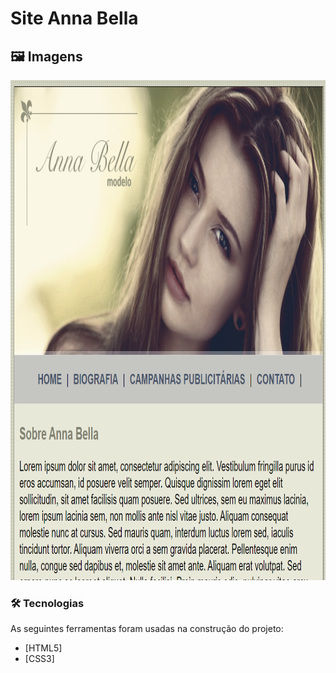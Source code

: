 # Site Anna Bella

## 🖼️ Imagens

 <div>
    <img alt="print1" title="#Print 1" src="./imagens/screenshot_1.png" width="600" height="800"/>
 </div>

### 🛠 Tecnologias

As seguintes ferramentas foram usadas na construção do projeto:

- [HTML5]
- [CSS3]